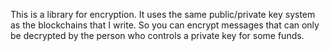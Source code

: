 This is a library for encryption.
It uses the same public/private key system as the blockchains that I write.
So you can encrypt messages that can only be decrypted by the person who controls a private key for some funds.